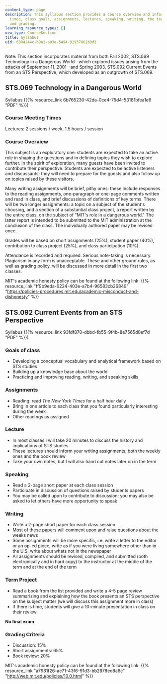 ```yaml
---
content_type: page
description: This syllabus section provides a course overview and information on meeting
  times, class goals, assignments, lectures, speaking, writing, the term project,
  and grading.
learning_resource_types: []
ocw_type: CourseSection
title: Syllabus
uid: 6084244c-b9a1-a83a-5494-92937862b0d2
---
```


Note: This section incorporates material from both Fall 2002, STS.069 Technology in a Dangerous World--which explored issues arising from the attacks of September 11, 2001--and Spring 2003, STS.092 Current Events from an STS Perspective, which developed as an outgrowth of STS.069.

STS.069 Technology in a Dangerous World
---------------------------------------

Syllabus ({{% resource_link 6b765230-42da-0ce4-75d4-53181bfea1e6 "PDF" %}})

### Course Meeting Times

Lectures: 2 sessions / week, 1.5 hours / session

### Course Overview

This subject is an exploratory one: students are expected to take an active role in shaping the questions and in defining topics they wish to explore further. In the spirit of exploration, many guests have been invited to contribute their perspective. Students are expected to be active listeners and discussants; they will need to prepare for the guests and also follow up on topics raised by these visitors.

Many writing assignments will be brief, pithy ones: these include responses to the reading assignments, one-paragraph or one-page comments written and read in class, and brief discussions of definitions of key terms. There will be two longer assignments: a topic on a subject of the student's choosing, and a section of a substantial class project, a report written by the entire class, on the subject of "MIT's role in a dangerous world." The latter report is intended to be submitted to the MIT administration at the conclusion of the class. The individually authored paper may be revised once.

Grades will be based on short assignments (25%), student paper (40%), contribution to class project (25%), and class participation (10%).

Attendance is recorded and required. Serious note-taking is necessary. Plagiarism in any form is unacceptable. These and other ground rules, as well as grading policy, will be discussed in more detail in the first two classes.

MIT's academic honesty policy can be found at the following link: {{% resource_link "ff9b9eda-6224-403e-a7b4-96583cb26849" "https://policies-procedures.mit.edu/academic-misconduct-and-dishonesty" %}}

STS.092 Current Events from an STS Perspective
----------------------------------------------

Syllabus ({{% resource_link 93fdf870-dbbd-fb55-9f4b-8e7565d0ef7d "PDF" %}})

### Goals of class

*   Developing a conceptual vocabulary and analytical framework based on STS studies
*   Building up a knowledge base about the world
*   Practicing and improving reading, writing, and speaking skills

### Assignments

*   Reading: read _The New York Times_ for a half hour daily
*   Bring in one article to each class that you found particularly interesting during the week
*   Other readings as assigned

### Lecture

*   In most classes I will take 20 minutes to discuss the history and implications of STS studies
*   These lectures should inform your writing assignments, both the weekly ones and the book review
*   Take your own notes, but I will also hand out notes later on in the term

### Speaking

*   Read a 2-page short paper at each class session
*   Participate in discussion of questions raised by students papers
*   You may be called upon to contribute to discussion; you may also be asked to let others have more opportunity to speak

### Writing

*   Write a 2-page short paper for each class session
*   Most of these papers will comment upon and raise questions about the weeks news
*   Some assignments will be more specific, i.e. write a letter to the editor or an op-ed piece, write as if you were living somewhere other than in the U.S, write about whats not in the newspaper
*   All assignments should be revised, compiled, and submitted (both electronically and in hard copy) to the instructor at the middle of the term and at the end of the term

### Term Project

*   Read a book from the list provided and write a 4-5 page review summarizing and explaining how the book presents an STS perspective on the subject matter (we will discuss this assignment more in class)
*   If there is time, students will give a 10-minute presentation in class on their review

**No final exam**

### Grading Criteria

*   Discussion: 15%
*   Short assignments: 65%
*   Book review: 20%

MIT's academic honesty policy can be found at the following link: {{% resource_link "a7981f26-ae71-43f6-91d3-bb2878ed8a6c" "http://web.mit.edu/policies/10.0.html" %}}